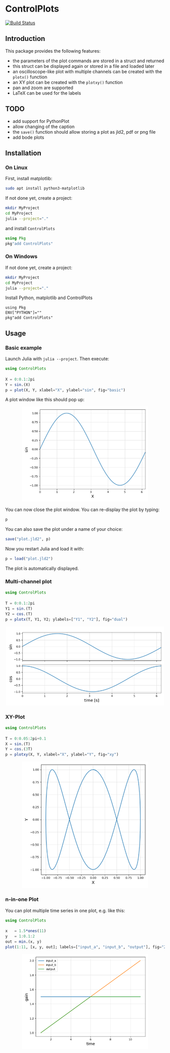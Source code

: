 # ControlPlots

[![Build Status](https://github.com/aenarete/ControlPlots.jl/actions/workflows/CI.yml/badge.svg?branch=main)](https://github.com/aenarete/ControlPlots.jl/actions/workflows/CI.yml?query=branch%3Amain)

## Introduction

This package provides the following features:

- the parameters of the plot commands are stored in a struct and returned
- this struct can be displayed again or stored in a file and loaded later
- an oscilloscope-like plot with multiple channels can be created
  with the `plotx()` function
- an XY plot can be created with the `plotxy()` function
- pan and zoom are supported
- LaTeX can be used for the labels

## TODO
- add support for PythonPlot
- allow changing of the caption
- the `save()` function should allow storing a plot as jld2, pdf or png file
- add bode plots

## Installation
### On Linux
First, install matplotlib:
```bash
sudo apt install python3-matplotlib
```
If not done yet, create a project:
```bash
mkdir MyProject
cd MyProject
julia --project="."
```
and install `ControlPlots`
```julia
using Pkg
pkg"add ControlPlots"
```

### On Windows
If not done yet, create a project:
```bash
mkdir MyProject
cd MyProject
julia --project="."
```
Install Python, matplotlib and ControlPlots
```
using Pkg
ENV["PYTHON"]=""
pkg"add ControlPlots"
```

## Usage

### Basic example
Launch Julia with `julia --project`. Then execute:
```julia
using ControlPlots

X = 0:0.1:2pi
Y = sin.(X)
p = plot(X, Y, xlabel="X", ylabel="sin", fig="basic")
```
A plot window like this should pop up:
<p align="center"><img src="./docs/basic.png" width="400" /></p>

You can now close the plot window.
You can re-display the plot by typing:
```julia
p
```
You can also save the plot under a name of your choice:
```julia
save("plot.jld2", p)
```
Now you restart Julia and load it with:
```julia
p = load("plot.jld2")
```
The plot is automatically displayed.

### Multi-channel plot
```julia
using ControlPlots

T = 0:0.1:2pi
Y1 = sin.(T)
Y2 = cos.(T)
p = plotx(T, Y1, Y2; ylabels=["Y1", "Y2"], fig="dual")
```
<p align="center"><img src="./docs/multi-channel.png" width="500" /></p>

### XY-Plot
```julia
using ControlPlots

T = 0:0.05:2pi+0.1
X = sin.(T)
Y = cos.(3T)
p = plotxy(X, Y, xlabel="X", ylabel="Y", fig="xy")
```
<p align="center"><img src="./docs/xy-plot.png" width="400" /></p>

### n-in-one Plot
You can plot multiple time series in one plot, e.g. like this:
```julia
using ControlPlots

x   = 1.5*ones(11)
y   = 1:0.1:2
out = min.(x, y)
plot(1:11, [x, y, out]; labels=["input_a", "input_b", "output"], fig="2-in-one")
```
<p align="center"><img src="./docs/n-in-one.png" width="400" /></p>
